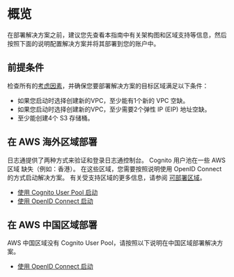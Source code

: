 # 概览

在部署解决方案之前，建议您先查看本指南中有关架构图和区域支持等信息，然后按照下面的说明配置解决方案并将其部署到您的账户中。

## 前提条件

检查所有的[考虑因素](../considerations.md)，并确保您要部署解决方案的目标区域满足以下条件：

- 如果您启动时选择创建新的VPC，至少能有1个新的 VPC 空缺。
- 如果您启动时选择创建新的VPC，至少需要2个弹性 IP (EIP) 地址空缺。
- 至少能创建4个 S3 存储桶。

## 在 AWS 海外区域部署
日志通提供了两种方式来验证和登录日志通控制台。 Cognito 用户池在一些 AWS 区域
缺失（例如：香港）。 在这些区域，您需要按照说明使用 OpenID Connect 的方式启动解决方案。
有关受支持区域的更多信息，请参阅 [可部署区域](../considerations.md)。

* [使用 Cognito User Pool 启动](./with-cognito.md)
* [使用 OpenID Connect 启动](./with-oidc.md)

## 在 AWS 中国区域部署
AWS 中国区域没有 Cognito User Pool，请按照以下说明在中国区域部署解决方案。

* [使用 OpenID Connect 启动](./with-oidc.md)
